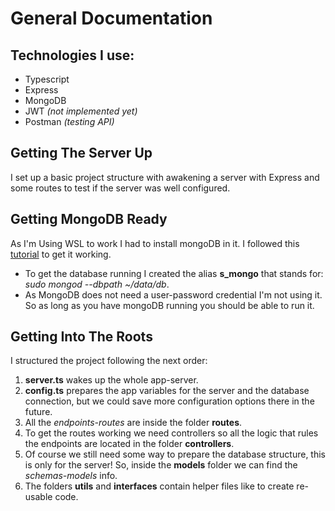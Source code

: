 # General Documentation

## Technologies I use:

- Typescript
- Express
- MongoDB
- JWT _(not implemented yet)_
- Postman _(testing API)_

## Getting The Server Up

I set up a basic project structure with awakening a server with Express and some routes to test if the server was well configured.

## Getting MongoDB Ready

As I'm Using WSL to work I had to install mongoDB in it. I followed this [tutorial](https://docs.microsoft.com/en-us/windows/wsl/tutorials/wsl-database#:~:text=the%20PostgreSQL%20extension.-,Install%20MongoDB,-To%20install%20MongoDB) to get it working.

- To get the database running I created the alias **s_mongo** that stands for: _sudo mongod --dbpath ~/data/db_.
- As MongoDB does not need a user-password credential I'm not using it. So as long as you have mongoDB running you should be able to run it.

## Getting Into The Roots

I structured the project following the next order:

1. **server.ts** wakes up the whole app-server.
2. **config.ts** prepares the app variables for the server and the database connection, but we could save more configuration options there in the future.
3. All the _endpoints-routes_ are inside the folder **routes**.
4. To get the routes working we need controllers so all the logic that rules the endpoints are located in the folder **controllers**.
5. Of course we still need some way to prepare the database structure, this is only for the server! So, inside the **models** folder we can find the _schemas-models_ info.
6. The folders **utils** and **interfaces** contain helper files like to create re-usable code.
